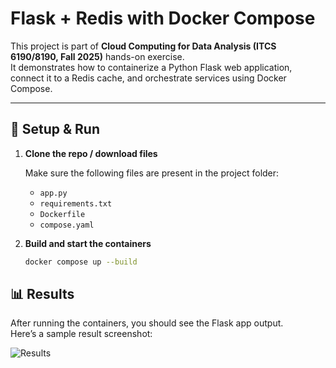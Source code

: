 # Flask + Redis with Docker Compose

This project is part of **Cloud Computing for Data Analysis (ITCS 6190/8190, Fall 2025)** hands-on exercise.  
It demonstrates how to containerize a Python Flask web application, connect it to a Redis cache, and orchestrate services using Docker Compose.

---

## 🚀 Setup & Run

1. **Clone the repo / download files**

   Make sure the following files are present in the project folder:
   - `app.py`
   - `requirements.txt`
   - `Dockerfile`
   - `compose.yaml`

2. **Build and start the containers**
   ```bash
   docker compose up --build

## 📊 Results

After running the containers, you should see the Flask app output.  
Here’s a sample result screenshot:

![Results](results.png)
